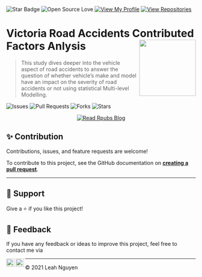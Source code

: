 ![Star Badge](https://img.shields.io/static/v1?label=%F0%9F%8C%9F&message=If%20Useful&style=style=flat&color=BC4E99)
![Open Source Love](https://badges.frapsoft.com/os/v1/open-source.svg?v=103)
[![View My Profile](https://img.shields.io/badge/View-My_Profile-green?logo=GitHub)](https://github.com/ndleah)
[![View Repositories](https://img.shields.io/badge/View-My_Repositories-blue?logo=GitHub)](https://github.com/ndleah?tab=repositories)


# Victoria Road Accidents Contributed Factors Anlysis <img src="https://cdn.dribbble.com/users/359847/screenshots/2667230/pixel_car.gif" align="right" width="150"/>

 > This study dives deeper into the vehicle aspect of road accidents to answer the question of whether vehicle’s make and model have an impact on the severity of road accidents or not using statistical Multi-level Modelling. 

![Issues](https://img.shields.io/github/issues/ndleah/road-accident-factors-multilevel-analysis?style=social&logo=github)
![Pull Requests](https://img.shields.io/github/issues-pr/ndleah/road-accident-factors-multilevel-analysis?style=social&logo=github)
![Forks](https://img.shields.io/github/forks/ndleah/road-accident-factors-multilevel-analysis?style=social&logo=github)
![Stars](https://img.shields.io/github/stars/ndleah/road-accident-factors-multilevel-analysis?style=social&logo=github)


<center>

[![Read Rpubs Blog](https://img.shields.io/badge/READ-RPUBS_BLOG_-971901?style=for-the-badge&logo=R)](https://rpubs.com/ndleah/mlm-car-accident-vic)

</center>

## ✨ Contribution

Contributions, issues, and feature requests are welcome!

To contribute to this project, see the GitHub documentation on **[creating a pull request](https://help.github.com/en/github/collaborating-with-issues-and-pull-requests/creating-a-pull-request)**.

---

## 👏 Support

Give a ⭐️ if you like this project!

## 📝 Feedback

If you have any feedback or ideas to improve this project, feel free to contact me via

<a href="https://www.linkedin.com/in/ndleah/">
  <img align="left" alt="Leah's LinkdedIn" width="22px" src="https://cdn.jsdelivr.net/npm/simple-icons@v3/icons/linkedin.svg" />

</a>
<a href="https://github.com/ndleah">
  <img align="left" alt="Leah's Github" width="22px" src="https://cdn.jsdelivr.net/npm/simple-icons@v3/icons/github.svg" />
</a>

___________________________________

<p>&copy; 2021 Leah Nguyen</p>
